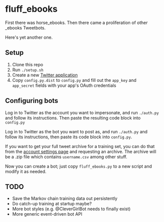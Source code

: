 # fluff_ebooks

First there was horse_ebooks. Then there came a proliferation of other _ebooks Tweetbots.

Here's yet another one.

## Setup

1. Clone this repo
2. Run `./setup.sh`
3. Create a new [Twitter application](http://apps.twitter.com)
4. Copy `config.py.dist` to `config.py` and fill out the `app_key` and `app_secret` fields with your app's OAuth credentials

## Configuring bots

Log in to Twitter as the account you want to impersonate, and run `./auth.py` and follow its instructions. Then paste the resulting code block into `config.py`

Log in to Twitter as the bot you want to post as, and run `./auth.py` and follow its instructions, then paste its code block into `config.py`.

If you want to get your full tweet archive for a training set, you can do that from the [account settings page](https://twitter.com/settings/account) and requesting an archive. The archive will be a .zip file which contains `username.csv` among other stuff.

Now you can create a bot; just copy `fluff_ebooks.py` to a new script and modify it as needed.

## TODO

* Save the Markov chain training data out persistently
* Do catch-up training at startup maybe?
* More bot styles (e.g. @CleverGirlBot needs to finally exist)
* More generic event-driven bot API
